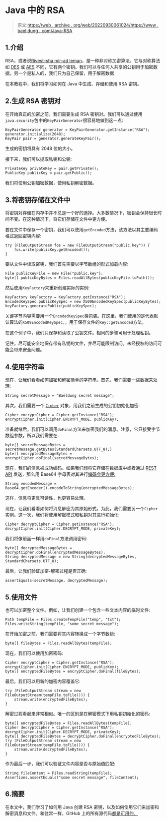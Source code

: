 # Java 中的 RSA

> 原文:[https://web . archive . org/web/20220930061024/https://www . bael dung . com/Java-RSA](https://web.archive.org/web/20220930061024/https://www.baeldung.com/java-rsa)

## 1.介绍

RSA，或者说[Rivest–sha mir–ad leman](https://web.archive.org/web/20221021020206/https://en.wikipedia.org/wiki/RSA_(cryptosystem))，是一种非对称加密算法。它与对称算法如 [DES](https://web.archive.org/web/20221021020206/https://en.wikipedia.org/wiki/Data_Encryption_Standard) 或 [AES](/web/20221021020206/https://www.baeldung.com/java-aes-encryption-decryption) 不同，它有两个密钥。我们可以与任何人共享的公钥用于加密数据。另一个是私人的，我们只为自己保留，用于解密数据

在本教程中，我们将学习如何在 Java 中生成、存储和使用 RSA 密钥。

## 2.生成 RSA 密钥对

在开始真正的加密之前，我们需要生成 RSA 密钥对。我们可以通过使用`java.security`包中的`KeyPairGenerator`很容易地做到这一点:

```
KeyPairGenerator generator = KeyPairGenerator.getInstance("RSA");
generator.initialize(2048);
KeyPair pair = generator.generateKeyPair();
```

生成的密钥将具有 2048 位的大小。

接下来，我们可以提取私钥和公钥:

```
PrivateKey privateKey = pair.getPrivate();
PublicKey publicKey = pair.getPublic();
```

我们将使用公钥加密数据，使用私钥解密数据。

## 3.将密钥存储在文件中

将密钥对存储在内存中并不总是一个好的选择。大多数情况下，密钥会保持很长时间不变。在这种情况下，将它们存储在文件中更方便。

要在文件中保存一个密钥，我们可以使用`getEncoded`方法，该方法以其主要编码格式返回密钥内容:

```
try (FileOutputStream fos = new FileOutputStream("public.key")) {
    fos.write(publicKey.getEncoded());
}
```

要从文件中读取密钥，我们首先需要以字节数组的形式加载内容:

```
File publicKeyFile = new File("public.key");
byte[] publicKeyBytes = Files.readAllBytes(publicKeyFile.toPath());
```

然后使用`KeyFactory`来重新创建实际的实例:

```
KeyFactory keyFactory = KeyFactory.getInstance("RSA");
EncodedKeySpec publicKeySpec = new X509EncodedKeySpec(publicKeyBytes);
keyFactory.generatePublic(publicKeySpec);
```

关键字节内容需要用一个`EncodedKeySpec`类包装。在这里，我们使用的是代表默认算法的`X509EncodedKeySpec,`，用于保存文件的`Key::getEncoded`方法。

在这个例子中，我们只保存和读取了公钥文件。相同的步骤可用于处理私钥。

记住，尽可能安全地保存带有私钥的文件，并尽可能限制访问。未经授权的访问可能会带来安全问题。

## 4.使用字符串

现在，让我们看看如何加密和解密简单的字符串。首先，我们需要一些数据来处理:

```
String secretMessage = "Baeldung secret message";
```

其次，我们需要一个 [`Cipher`](/web/20221021020206/https://www.baeldung.com/java-cipher-class) 对象，用我们之前生成的公钥初始化加密:

```
Cipher encryptCipher = Cipher.getInstance("RSA");
encryptCipher.init(Cipher.ENCRYPT_MODE, publicKey);
```

准备就绪后，我们可以调用`doFinal`方法来加密我们的消息。注意，它只接受字节数组参数，所以我们需要在:

```
byte[] secretMessageBytes = secretMessage.getBytes(StandardCharsets.UTF_8);)
byte[] encryptedMessageBytes = encryptCipher.doFinal(secretMessageBytes);
```

现在，我们的信息被成功编码。如果我们想将它存储在数据库中或者通过 [REST API](/web/20221021020206/https://www.baeldung.com/rest-with-spring-series) 发送，那么用 Base64 字母表对其进行[编码会更方便:](/web/20221021020206/https://www.baeldung.com/java-base64-encode-and-decode)

```
String encodedMessage = Base64.getEncoder().encodeToString(encryptedMessageBytes);
```

这样，信息将更具可读性，也更容易处理。

现在，让我们看看如何将消息解密为其原始形式。为此，我们需要另一个`Cipher`实例。这一次，我们将使用解密模式和私钥对其进行初始化:

```
Cipher decryptCipher = Cipher.getInstance("RSA");
decryptCipher.init(Cipher.DECRYPT_MODE, privateKey);
```

我们将像前面一样用`doFinal`方法调用密码:

```
byte[] decryptedMessageBytes = decryptCipher.doFinal(encryptedMessageBytes);
String decryptedMessage = new String(decryptedMessageBytes, StandardCharsets.UTF_8);
```

最后，让我们验证加密-解密过程是否正确:

```
assertEquals(secretMessage, decryptedMessage);
```

## 5.使用文件

也可以加密整个文件。例如，让我们创建一个包含一些文本内容的临时文件:

```
Path tempFile = Files.createTempFile("temp", "txt");
Files.writeString(tempFile, "some secret message");
```

在开始加密之前，我们需要将其内容转换成一个字节数组:

```
byte[] fileBytes = Files.readAllBytes(tempFile);
```

现在，我们可以使用加密密码:

```
Cipher encryptCipher = Cipher.getInstance("RSA");
encryptCipher.init(Cipher.ENCRYPT_MODE, publicKey);
byte[] encryptedFileBytes = encryptCipher.doFinal(fileBytes);
```

最后，我们可以用新的加密内容覆盖它:

```
try (FileOutputStream stream = new FileOutputStream(tempFile.toFile())) {
    stream.write(encryptedFileBytes);
}
```

解密过程看起来非常相似。唯一的区别是在解密模式下用私钥初始化的密码:

```
byte[] encryptedFileBytes = Files.readAllBytes(tempFile);
Cipher decryptCipher = Cipher.getInstance("RSA");
decryptCipher.init(Cipher.DECRYPT_MODE, privateKey);
byte[] decryptedFileBytes = decryptCipher.doFinal(encryptedFileBytes);
try (FileOutputStream stream = new FileOutputStream(tempFile.toFile())) {
    stream.write(decryptedFileBytes);
}
```

作为最后一步，我们可以验证文件内容是否与原始值匹配:

```
String fileContent = Files.readString(tempFile);
Assertions.assertEquals("some secret message", fileContent);
```

## 6.摘要

在本文中，我们学习了如何用 Java 创建 RSA 密钥，以及如何使用它们来加密和解密消息和文件。和往常一样，GitHub 上的所有源代码[都是可用的。](https://web.archive.org/web/20221021020206/https://github.com/eugenp/tutorials/tree/master/core-java-modules/core-java-security-algorithms)